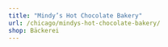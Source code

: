 ```yaml
---
title: "Mindy’s Hot Chocolate Bakery"
url: /chicago/mindys-hot-chocolate-bakery/
shop: Bäckerei
---
```

